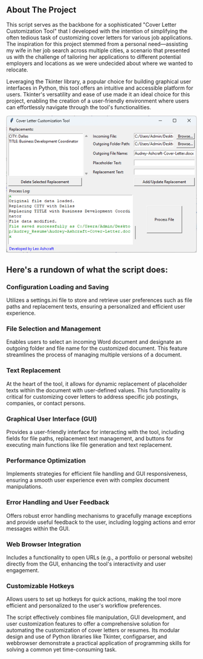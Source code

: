 
## About The Project

This script serves as the backbone for a sophisticated "Cover Letter Customization Tool" that I developed with the intention of simplifying the often tedious task of customizing cover letters for various job applications. The inspiration for this project stemmed from a personal need—assisting my wife in her job search across multiple cities, a scenario that presented us with the challenge of tailoring her applications to different potential employers and locations as we were undecided about where we wanted to relocate.

Leveraging the Tkinter library, a popular choice for building graphical user interfaces in Python, this tool offers an intuitive and accessible platform for users. Tkinter's versatility and ease of use made it an ideal choice for this project, enabling the creation of a user-friendly environment where users can effortlessly navigate through the tool's functionalities.

[![TKInter GUI](https://github.com/leoashcraft/DOCX-Search-Replace-Python-Tool/blob/main/github-screenshots/docx-search-replace.png?raw=true)](https://github.com/leoashcraft/DOCX-Search-Replace-Python-Tool/blob/main/github-screenshots/docx-search-replace.png)

## Here's a rundown of what the script does:

### Configuration Loading and Saving
Utilizes a settings.ini file to store and retrieve user preferences such as file paths and replacement texts, ensuring a personalized and efficient user experience.

### File Selection and Management
Enables users to select an incoming Word document and designate an outgoing folder and file name for the customized document. This feature streamlines the process of managing multiple versions of a document.

### Text Replacement
At the heart of the tool, it allows for dynamic replacement of placeholder texts within the document with user-defined values. This functionality is critical for customizing cover letters to address specific job postings, companies, or contact persons.

### Graphical User Interface (GUI)
Provides a user-friendly interface for interacting with the tool, including fields for file paths, replacement text management, and buttons for executing main functions like file generation and text replacement.

### Performance Optimization
Implements strategies for efficient file handling and GUI responsiveness, ensuring a smooth user experience even with complex document manipulations.

### Error Handling and User Feedback
Offers robust error handling mechanisms to gracefully manage exceptions and provide useful feedback to the user, including logging actions and error messages within the GUI.

### Web Browser Integration
Includes a functionality to open URLs (e.g., a portfolio or personal website) directly from the GUI, enhancing the tool's interactivity and user engagement.

### Customizable Hotkeys
Allows users to set up hotkeys for quick actions, making the tool more efficient and personalized to the user's workflow preferences.

The script effectively combines file manipulation, GUI development, and user customization features to offer a comprehensive solution for automating the customization of cover letters or resumes. Its modular design and use of Python libraries like Tkinter, configparser, and webbrowser demonstrate a practical application of programming skills for solving a common yet time-consuming task.
